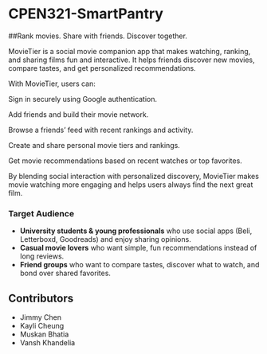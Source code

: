 # CPEN321-SmartPantry
##Rank movies. Share with friends. Discover together.


MovieTier is a social movie companion app that makes watching, ranking, and sharing films fun and interactive.
It helps friends discover new movies, compare tastes, and get personalized recommendations.

With MovieTier, users can:

Sign in securely using Google authentication.

Add friends and build their movie network.

Browse a friends’ feed with recent rankings and activity.

Create and share personal movie tiers and rankings.

Get movie recommendations based on recent watches or top favorites.

By blending social interaction with personalized discovery, MovieTier makes movie watching more engaging and helps users always find the next great film.

### Target Audience  
- **University students & young professionals** who use social apps (Beli, Letterboxd, Goodreads) and enjoy sharing opinions.  
- **Casual movie lovers** who want simple, fun recommendations instead of long reviews.  
- **Friend groups** who want to compare tastes, discover what to watch, and bond over shared favorites.  

## Contributors  
- Jimmy Chen 
- Kayli Cheung 
- Muskan Bhatia
- Vansh Khandelia 
